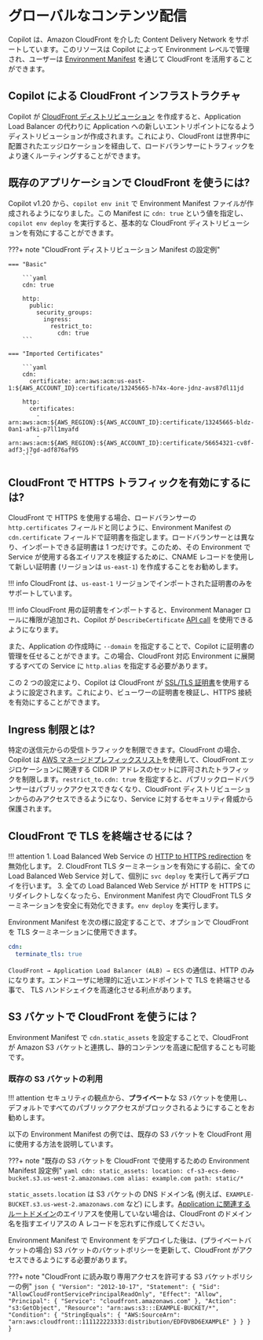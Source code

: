 # グローバルなコンテンツ配信

Copilot は、Amazon CloudFront を介した Content Delivery Network をサポートしています。このリソースは Copilot によって Environment レベルで管理され、ユーザーは [Environment Manifest](../manifest/environment.ja.md) を通じて CloudFront を活用することができます。

## Copilot による CloudFront インフラストラクチャ

Copilot が [CloudFront ディストリビューション](https://docs.aws.amazon.com/ja_jp/AmazonCloudFront/latest/DeveloperGuide/distribution-overview.html) を作成すると、Application Load Balancer の代わりに Application への新しいエントリポイントになるようディストリビューションが作成されます。これにより、CloudFront は世界中に配置されたエッジロケーションを経由して、ロードバランサーにトラフィックをより速くルーティングすることができます。

## 既存のアプリケーションで CloudFront を使うには?

Copilot v1.20 から、`copilot env init` で Environment Manifest ファイルが作成されるようになりました。この Manifest に `cdn: true` という値を指定し、`copilot env deploy` を実行すると、基本的な CloudFront ディストリビューションを有効にすることができます。

???+ note "CloudFront ディストリビューション Manifest の設定例"

    === "Basic"

        ```yaml
        cdn: true

        http:
          public:
            security_groups:
              ingress:
                restrict_to:
                  cdn: true
        ```
    
    === "Imported Certificates"

        ```yaml
        cdn:
          certificate: arn:aws:acm:us-east-1:${AWS_ACCOUNT_ID}:certificate/13245665-h74x-4ore-jdnz-avs87dl11jd

        http:
          certificates:
            - arn:aws:acm:${AWS_REGION}:${AWS_ACCOUNT_ID}:certificate/13245665-bldz-0an1-afki-p7ll1myafd
            - arn:aws:acm:${AWS_REGION}:${AWS_ACCOUNT_ID}:certificate/56654321-cv8f-adf3-j7gd-adf876af95
        ```

## CloudFront で HTTPS トラフィックを有効にするには?

CloudFront で HTTPS を使用する場合、ロードバランサーの `http.certificates` フィールドと同じように、Environment Manifest の `cdn.certificate` フィールドで証明書を指定します。ロードバランサーとは異なり、インポートできる証明書は 1 つだけです。このため、その Environment で Service が使用する各エイリアスを検証するために、CNAME レコードを使用して新しい証明書 (リージョンは `us-east-1`) を作成することをお勧めします。

!!! info
    CloudFront は、`us-east-1` リージョンでインポートされた証明書のみをサポートしています。

!!! info
    CloudFront 用の証明書をインポートすると、Environment Manager ロールに権限が追加され、Copilot が `DescribeCertificate` [API call](https://docs.aws.amazon.com/ja_jp/acm/latest/APIReference/API_DescribeCertificate.html) を使用できるようになります。

また、Application の作成時に `--domain` を指定することで、Copilot に証明書の管理を任せることができます。この場合、CloudFront 対応 Environment に展開するすべての Service に `http.alias` を指定する必要があります。

この 2 つの設定により、Copilot は CloudFront が [SSL/TLS 証明書](https://docs.aws.amazon.com/ja_jp/AmazonCloudFront/latest/DeveloperGuide/using-https-alternate-domain-names.html)を使用するように設定されます。これにより、ビューワーの証明書を検証し、HTTPS 接続を有効にすることができます。

## Ingress 制限とは?

特定の送信元からの受信トラフィックを制限できます。CloudFront の場合、Copilot は [AWS マネージドプレフィックスリスト](https://docs.aws.amazon.com/ja_jp/vpc/latest/userguide/working-with-aws-managed-prefix-lists.html)を使用して、CloudFront エッジロケーションに関連する CIDR IP アドレスのセットに許可されたトラフィックを制限します。`restrict_to.cdn: true` を指定すると、パブリックロードバランサーはパブリックアクセスできなくなり、CloudFront ディストリビューションからのみアクセスできるようになり、Service に対するセキュリティ脅威から保護されます。

## CloudFront で TLS を終端させるには？

!!! attention
    1. Load Balanced Web Service の [HTTP to HTTPS redirection](../../manifest/lb-web-service/#http-redirect-to-https) を無効化します。
    2. CloudFront TLS ターミネーションを有効にする前に、全ての Load Balanced Web Service 対して、個別に `svc deploy` を実行して再デプロイを行います。
    3. 全ての Load Balanced Web Service が HTTP を HTTPS にリダイレクトしなくなったら、Environment Manifest 内で CloudFront TLS ターミネーションを安全に有効化できます。`env deploy` を実行します。


Environment Manifest を次の様に設定することで、オプションで CloudFront を TLS ターミネーションに使用できます。

```yaml
cdn:
  terminate_tls: true
```

`CloudFront → Application Load Balancer (ALB) → ECS` の通信は、HTTP のみになります。エンドユーザに地理的に近いエンドポイントで TLS を終端させる事で、 TLS ハンドシェイクを高速化させる利点があります。

## S3 バケットで CloudFront を使うには？
Environment Manifest で `cdn.static_assets` を設定することで、CloudFront が Amazon S3 バケットと連携し、静的コンテンツを高速に配信することも可能です。

### 既存の S3 バケットの利用

!!! attention
    セキュリティの観点から、**プライベート**な S3 バケットを使用し、デフォルトですべてのパブリックアクセスがブロックされるようにすることをお勧めします。

以下の Environment Manifest の例では、既存の S3 バケットを CloudFront 用に使用する方法を説明しています。

???+ note "既存の S3 バケットを CloudFront で使用するための Environment Manifest 設定例"
    ```yaml
    cdn:
      static_assets:
        location: cf-s3-ecs-demo-bucket.s3.us-west-2.amazonaws.com
        alias: example.com
        path: static/*
    ```

`static_assets.location` は S3 バケットの DNS ドメイン名 (例えば、`EXAMPLE-BUCKET.s3.us-west-2.amazonaws.com` など) にします。[Application に関連するルートドメイン](./domain.ja.md#application-に関連するルートドメインを使用する)のエイリアスを使用していない場合は、CloudFront のドメイン名を指すエイリアスの A レコードを忘れずに作成してください。

Environment Manifest で Environment をデプロイした後は、(プライベートバケットの場合) S3 バケットのバケットポリシーを更新して、CloudFront がアクセスできるようにする必要があります。

???+ note "CloudFront に読み取り専用アクセスを許可する S3 バケットポリシーの例"
    ```json
    {
        "Version": "2012-10-17",
        "Statement": {
            "Sid": "AllowCloudFrontServicePrincipalReadOnly",
            "Effect": "Allow",
            "Principal": {
                "Service": "cloudfront.amazonaws.com"
            },
            "Action": "s3:GetObject",
            "Resource": "arn:aws:s3:::EXAMPLE-BUCKET/*",
            "Condition": {
                "StringEquals": {
                    "AWS:SourceArn": "arn:aws:cloudfront::111122223333:distribution/EDFDVBD6EXAMPLE"
                }
            }
        }
    }
    ```
